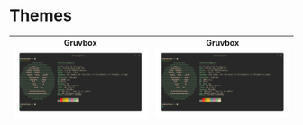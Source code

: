 # Themes

**Gruvbox**![gruvbox](images/Gruvbox.png) | **Gruvbox**![gruvbox](images/Gruvbox.png) 
:---------------------------------------------:|:----------------------------------------------:
